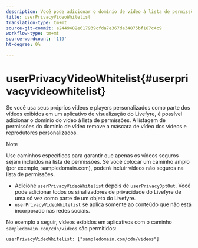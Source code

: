```yaml
---
description: Você pode adicionar o domínio de vídeo à lista de permissões.
title: userPrivacyVideoWhitelist
translation-type: tm+mt
source-git-commit: a2449482e617939cfda7e367da34875bf187c4c9
workflow-type: tm+mt
source-wordcount: '119'
ht-degree: 0%

---
```



# userPrivacyVideoWhitelist{#userprivacyvideowhitelist}

Se você usa seus próprios vídeos e players personalizados como parte dos vídeos exibidos em um aplicativo de visualização do Livefyre, é possível adicionar o domínio do vídeo à lista de permissões. A listagem de permissões do domínio de vídeo remove a máscara de vídeo dos vídeos e reprodutores personalizados.

>[!NOTE]
>
>Use caminhos específicos para garantir que apenas os vídeos seguros sejam incluídos na lista de permissões. Se você colocar um caminho amplo (por exemplo, sampledomain.com), poderá incluir vídeos não seguros na lista de permissões.

* Adicione `userPrivacyVideoWhitelist` depois de `userPrivacyOptOut`. Você pode adicionar todos os sinalizadores de privacidade do Livefyre de uma só vez como parte de um objeto do Livefyre.
* `userPrivacyVideoWhitelist` se aplica somente ao conteúdo que não está incorporado nas redes sociais.

No exemplo a seguir, vídeos exibidos em aplicativos com o caminho `sampledomain.com/cdn/videos` são permitidos:

```
userPrivacyVideoWhitelist: ["sampledomain.com/cdn/videos"]
```
